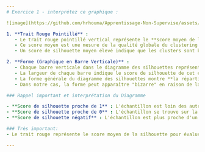 ```yaml
---
# Exercice 1 - interprétez ce graphique :

![image](https://github.com/hrhouma/Apprentissage-Non-Supervise/assets/10111526/0ef2e03c-f8d2-4d36-85dd-b7bee91f9402)

1. **Trait Rouge Pointillé** :
   - Le trait rouge pointillé vertical représente le **score moyen de la silhouette** pour tous les échantillons du dataset.
   - Ce score moyen est une mesure de la qualité globale du clustering.
   - Un score de silhouette moyen élevé indique que les clusters sont bien séparés et denses, tandis qu'un score moyen bas peut indiquer que les clusters sont mal séparés ou qu'il y a du bruit.

2. **Forme (Graphique en Barre Verticale)** :
   - Chaque barre verticale dans le diagramme des silhouettes représente un échantillon dans un cluster particulier.
   - La largeur de chaque barre indique le score de silhouette de cet échantillon. Un score de silhouette proche de 1 indique que l'échantillon est bien séparé des autres clusters (bonne attribution), tandis qu'un score proche de -1 indique que l'échantillon est probablement mal assigné.
   - La forme générale du diagramme des silhouettes montre **la répartition des scores de silhouette** pour tous les échantillons dans chaque cluster.
   - Dans notre cas, la forme peut apparaître "bizarre" en raison de la densité et de la distribution des scores des échantillons dans les clusters.

### Rappel important et interprétation du Diagramme

- **Score de silhouette proche de 1** : L'échantillon est loin des autres clusters et bien intégré à son propre cluster.
- **Score de silhouette proche de 0** : L'échantillon se trouve sur la frontière entre deux clusters.
- **Score de silhouette négatif** : L'échantillon est plus proche d'un autre cluster que du sien, indiquant une potentielle mauvaise classification.

### Très important: 
- Le trait rouge représente le score moyen de la silhouette pour évaluer globalement la qualité du clustering, tandis que la forme du diagramme montre la distribution des scores de silhouette pour chaque échantillon. La forme peut être due à une forte variabilité dans la qualité des clusters pour les différents échantillons.

---
```

